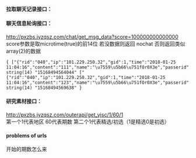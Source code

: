 #### 拉取聊天记录接口：



#### 聊天信息轮询接口：
http://pxzbs.jyzqsz.com/chat/get_msg_data?score=100000000000000 
score参数是取microtime(true)的前14位  若没数据则返回 nochat  否则返回类似array(2)的数据
```
{ ["{"rid":"040","ip":"101.229.250.32","gid":1,"time":"2018-01-25 11:04:16","content":"111","name":"\u7559\u5b66\u751fOr0X3e","passerid":"17"}"]=> string(14) "15168494564044" ["{"rid":"040","ip":"101.229.250.32","gid":1,"time":"2018-01-25 11:04:16","content":"123","name":"\u7559\u5b66\u751fOr0X3e","passerid":"17"}"]=> string(14) "15168494569638" }
```


#### 研究素材接口：
http://pxzbs.jyzqsz.com/outerapi/get_yjsc/1/60/1  
第一个1代表地区 60代表期数 第二个1代表精选/初选（1是精选0是初选）






#### problems of urls
开始的期数怎么来